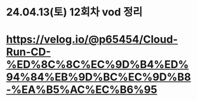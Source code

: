 # 24.04.13(토) 12회차 vod 정리
# https://velog.io/@p65454/Cloud-Run-CD-%ED%8C%8C%EC%9D%B4%ED%94%84%EB%9D%BC%EC%9D%B8-%EA%B5%AC%EC%B6%95